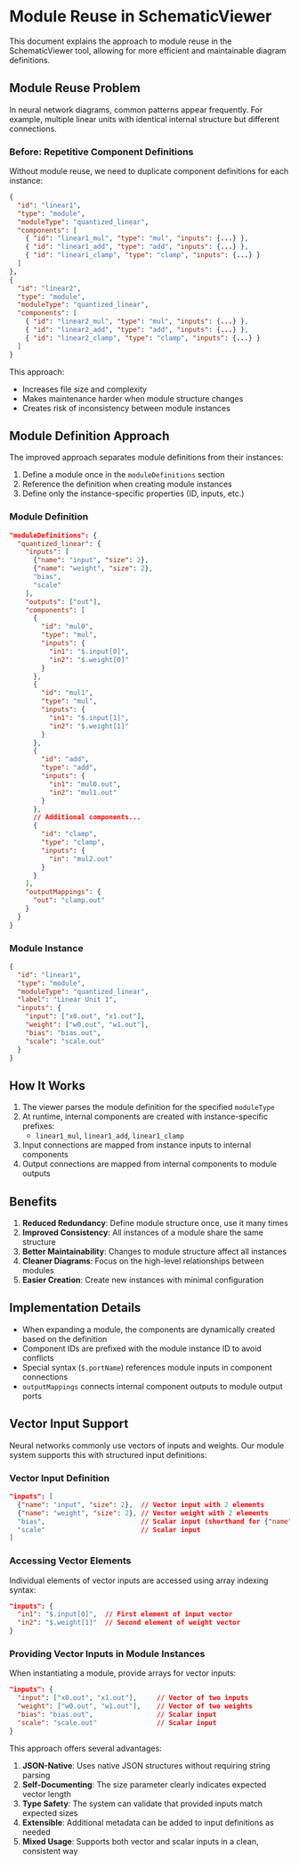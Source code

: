 # Module Reuse in SchematicViewer

This document explains the approach to module reuse in the SchematicViewer tool, allowing for more efficient and maintainable diagram definitions.

## Module Reuse Problem

In neural network diagrams, common patterns appear frequently. For example, multiple linear units with identical internal structure but different connections. 

### Before: Repetitive Component Definitions

Without module reuse, we need to duplicate component definitions for each instance:

```json
{
  "id": "linear1",
  "type": "module",
  "moduleType": "quantized_linear",
  "components": [
    { "id": "linear1_mul", "type": "mul", "inputs": {...} },
    { "id": "linear1_add", "type": "add", "inputs": {...} },
    { "id": "linear1_clamp", "type": "clamp", "inputs": {...} }
  ]
},
{
  "id": "linear2",
  "type": "module",
  "moduleType": "quantized_linear",
  "components": [
    { "id": "linear2_mul", "type": "mul", "inputs": {...} }, 
    { "id": "linear2_add", "type": "add", "inputs": {...} },
    { "id": "linear2_clamp", "type": "clamp", "inputs": {...} }
  ]
}
```

This approach:
- Increases file size and complexity
- Makes maintenance harder when module structure changes
- Creates risk of inconsistency between module instances

## Module Definition Approach

The improved approach separates module definitions from their instances:

1. Define a module once in the `moduleDefinitions` section
2. Reference the definition when creating module instances
3. Define only the instance-specific properties (ID, inputs, etc.)

### Module Definition

```json
"moduleDefinitions": {
  "quantized_linear": {
    "inputs": [
      {"name": "input", "size": 2},
      {"name": "weight", "size": 2},
      "bias",
      "scale"
    ],
    "outputs": ["out"],
    "components": [
      {
        "id": "mul0",
        "type": "mul",
        "inputs": {
          "in1": "$.input[0]",
          "in2": "$.weight[0]"
        }
      },
      {
        "id": "mul1",
        "type": "mul",
        "inputs": {
          "in1": "$.input[1]",
          "in2": "$.weight[1]"
        }
      },
      {
        "id": "add",
        "type": "add",
        "inputs": {
          "in1": "mul0.out",
          "in2": "mul1.out"
        }
      },
      // Additional components...
      {
        "id": "clamp",
        "type": "clamp",
        "inputs": {
          "in": "mul2.out"
        }
      }
    ],
    "outputMappings": {
      "out": "clamp.out"
    }
  }
}
```

### Module Instance

```json
{
  "id": "linear1",
  "type": "module",
  "moduleType": "quantized_linear",
  "label": "Linear Unit 1",
  "inputs": {
    "input": ["x0.out", "x1.out"],
    "weight": ["w0.out", "w1.out"],
    "bias": "bias.out",
    "scale": "scale.out"
  }
}
```

## How It Works

1. The viewer parses the module definition for the specified `moduleType`
2. At runtime, internal components are created with instance-specific prefixes:
   - `linear1_mul`, `linear1_add`, `linear1_clamp`
3. Input connections are mapped from instance inputs to internal components
4. Output connections are mapped from internal components to module outputs

## Benefits

1. **Reduced Redundancy**: Define module structure once, use it many times
2. **Improved Consistency**: All instances of a module share the same structure
3. **Better Maintainability**: Changes to module structure affect all instances
4. **Cleaner Diagrams**: Focus on the high-level relationships between modules
5. **Easier Creation**: Create new instances with minimal configuration

## Implementation Details

- When expanding a module, the components are dynamically created based on the definition
- Component IDs are prefixed with the module instance ID to avoid conflicts
- Special syntax (`$.portName`) references module inputs in component connections
- `outputMappings` connects internal component outputs to module output ports

## Vector Input Support

Neural networks commonly use vectors of inputs and weights. Our module system supports this with structured input definitions:

### Vector Input Definition

```json
"inputs": [
  {"name": "input", "size": 2},  // Vector input with 2 elements
  {"name": "weight", "size": 2}, // Vector weight with 2 elements
  "bias",                        // Scalar input (shorthand for {"name": "bias", "size": 1})
  "scale"                        // Scalar input
]
```

### Accessing Vector Elements

Individual elements of vector inputs are accessed using array indexing syntax:

```json
"inputs": {
  "in1": "$.input[0]",  // First element of input vector
  "in2": "$.weight[1]"  // Second element of weight vector
}
```

### Providing Vector Inputs in Module Instances

When instantiating a module, provide arrays for vector inputs:

```json
"inputs": {
  "input": ["x0.out", "x1.out"],     // Vector of two inputs
  "weight": ["w0.out", "w1.out"],    // Vector of two weights
  "bias": "bias.out",                // Scalar input
  "scale": "scale.out"               // Scalar input
}
```

This approach offers several advantages:

1. **JSON-Native**: Uses native JSON structures without requiring string parsing
2. **Self-Documenting**: The size parameter clearly indicates expected vector length
3. **Type Safety**: The system can validate that provided inputs match expected sizes
4. **Extensible**: Additional metadata can be added to input definitions as needed
5. **Mixed Usage**: Supports both vector and scalar inputs in a clean, consistent way